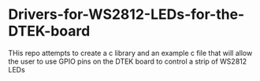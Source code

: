 # Drivers-for-WS2812-LEDs-for-the-DTEK-board
THis repo attempts to create a c library and an example c file that will allow the user to use GPIO pins on the DTEK board to control a strip of WS2812 LEDs
